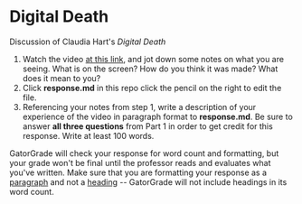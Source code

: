 # Digital Death
Discussion of Claudia Hart's <em>Digital Death</em>

1. Watch the video [at this link](https://vimeo.com/93401443), and jot down some notes on what you are seeing. What is on the screen? How do you think it was made? What does it mean to you?
2. Click <b>response.md</b> in this repo click the pencil on the right to edit the file. 
3. Referencing your notes from step 1, write a description of your experience of the video in paragraph format to <b>response.md</b>. Be sure to answer <b>all three questions</b> from Part 1 in order to get credit for this response. Write at least 100 words.  

GatorGrade will check your response for word count and formatting, but your grade won't be final until the professor reads and evaluates what you've written. 
Make sure that you are formatting your response as a [paragraph](https://docs.github.com/en/get-started/writing-on-github/getting-started-with-writing-and-formatting-on-github/basic-writing-and-formatting-syntax#paragraphs) and not a [heading](https://docs.github.com/en/get-started/writing-on-github/getting-started-with-writing-and-formatting-on-github/basic-writing-and-formatting-syntax#headings) -- GatorGrade will not include headings in its word count. 

